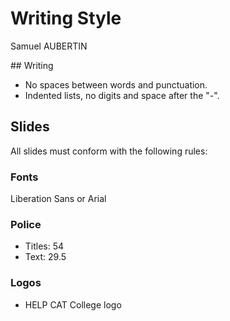 # Writing Style
Samuel AUBERTIN

## Writing

* No spaces between words and punctuation.
* Indented lists, no digits and space after the "-".

## Slides

All slides must conform with the following rules:

### Fonts

Liberation Sans or Arial

### Police

* Titles: 54
* Text: 29.5

### Logos

* HELP CAT College logo

